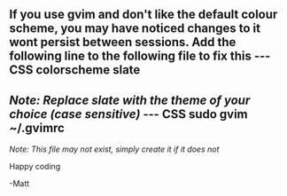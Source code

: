 If you use gvim and don't like the default colour scheme, you may have noticed changes to it wont persist between sessions. Add the following line to the following file to fix this
--- CSS
colorscheme slate
---
<i>Note: Replace slate with the theme of your choice (case sensitive)</i>
--- CSS
sudo gvim ~/.gvimrc 
---
<i>Note: This file may not exist, simply create it if it does not</i>

Happy coding

-Matt